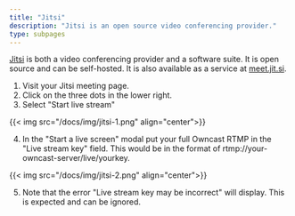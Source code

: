 ```yaml
---
title: "Jitsi"
description: "Jitsi is an open source video conferencing provider."
type: subpages
---
```


[Jitsi](https://jit.org) is both a video conferencing provider and a software suite. It is open source and can be self-hosted. It is also available as a service at [meet.jit.si](https://meet.jit.si).

1. Visit your Jitsi meeting page.
2. Click on the three dots in the lower right.
3. Select "Start live stream"

{{< img src="/docs/img/jitsi-1.png" align="center">}}

4. In the "Start a live screen" modal put your full Owncast RTMP in the "Live stream key" field. This would be in the format of rtmp://your-owncast-server/live/yourkey.

{{< img src="/docs/img/jitsi-2.png" align="center">}}

5. Note that the error "Live stream key may be incorrect" will display. This is expected and can be ignored.
